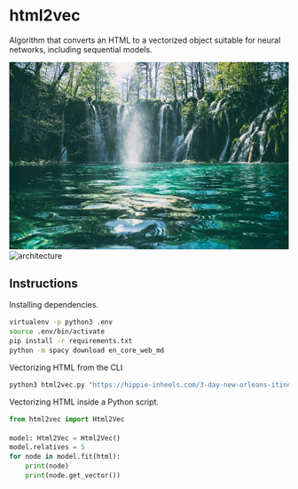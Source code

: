 # html2vec
Algorithm that converts an HTML to a vectorized object suitable for neural networks, including sequential models.

![wallpaper](/wallpaper.jpeg)
![architecture](/archiecture.jpg)

## Instructions
Installing dependencies.
```bash
virtualenv -p python3 .env
source .env/bin/activate
pip install -r requirements.txt
python -m spacy download en_core_web_md
```
Vectorizing HTML from the CLI
```bash
python3 html2vec.py "https://hippie-inheels.com/3-day-new-orleans-itinerary/"
```
Vectorizing HTML inside a Python script.
```python
from html2vec import Html2Vec

model: Html2Vec = Html2Vec()
model.relatives = 5
for node in model.fit(html):
    print(node)
    print(node.get_vector())
```
